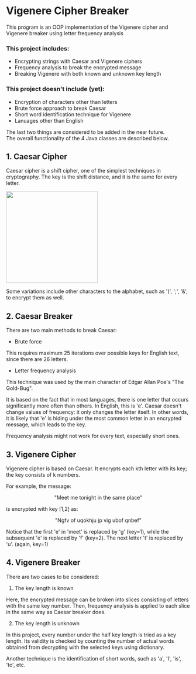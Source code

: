 # Vigenere Cipher Breaker
This program is an OOP implementation of the Vigenere cipher and Vigenere breaker using letter frequency analysis

### This project includes:
- Encrypting strings with Caesar and Vigenere ciphers
- Frequency analysis to break the encrypted message
- Breaking Vigenere with both known and unknown key length

### This project doesn't include (yet):
- Encryption of characters other than letters
- Brute force approach to break Caesar
- Short word identification technique for Vigenere
- Lanuages other than English

The last two things are considered to be added in the near future.  
The overall functionality of the 4 Java classes are described below.


## 1. Caesar Cipher

Caesar cipher is a shift cipher, one of the simplest techniques in cryptography. The key is the shift distance, and it is the same for every letter.

<img src="https://upload.wikimedia.org/wikipedia/commons/thumb/4/4a/Caesar_cipher_left_shift_of_3.svg/1200px-Caesar_cipher_left_shift_of_3.svg.png" width="250">

Some variations include other characters to the alphabet, such as '(', ';', '&', to encrypt them as well.


## 2. Caesar Breaker

There are two main methods to break Caesar:

- Brute force

This requires maximum 25 iterations over possible keys for English text, since there are 26 letters.

- Letter frequency analysis

This technique was used by the main character of Edgar Allan Poe's "The Gold-Bug".

It is based on the fact that in most languages, there is one letter that occurs significantly more often than others. In English, this is 'e'.
Caesar doesn't change values of frequency: it only changes the letter itself. In other words, it is likely that 'e' is hiding under the most common letter in an encrypted message, which leads to the key.

Frequency analysis might not work for every text, especially short ones.


## 3. Vigenere Cipher

Vigenere cipher is based on Caesar. It encrypts each kth letter with its key; the key consists of k numbers.

For example, the message:

<div align="center">"Meet me tonight in the same place"</div>

is encrypted with key [1,2] as:

<div align="center">"Ngfv of uqokhju jp vig ubof qnbef"</div>


Notice that the first 'e' in 'meet' is replaced by 'g' (key=1), while the subsequent 'e' is replaced by 'f' (key=2). The next letter 't' is replaced by 'u'. (again, key=1)


## 4. Vigenere Breaker

There are two cases to be considered:

1. The key length is known

Here, the encrypted message can be broken into slices consisting of letters with the same key number. Then, frequency analysis is applied to each slice in the same way as Caesar breaker does.

2. The key length is unknown

In this project, every number under the half key length is tried as a key length. Its validity is checked by counting the number of actual words obtained from decrypting with the selected keys using dictionary.


Another technique is the identification of short words, such as 'a', 'I', 'is', 'to', etc.

